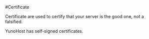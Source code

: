#Certificate

Certificate are used to certify that your server is the good one, not a falsified.

YunoHost has self-signed certificates.
